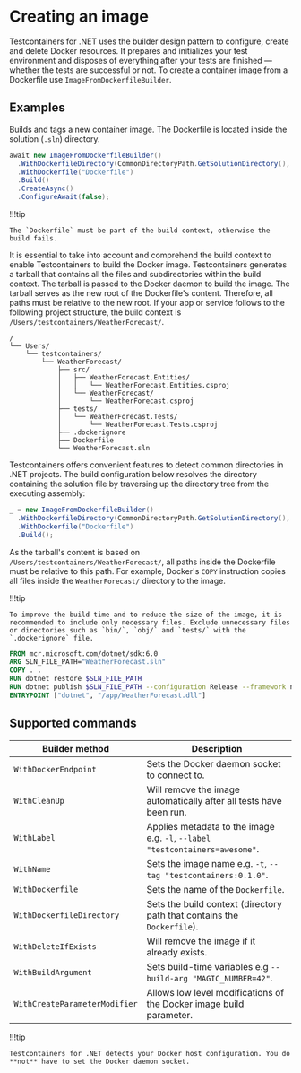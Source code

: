 # Creating an image

Testcontainers for .NET uses the builder design pattern to configure, create and delete Docker resources. It prepares and initializes your test environment and disposes of everything after your tests are finished — whether the tests are successful or not. To create a container image from a Dockerfile use `ImageFromDockerfileBuilder`.

## Examples

Builds and tags a new container image. The Dockerfile is located inside the solution (`.sln`) directory.

```csharp
await new ImageFromDockerfileBuilder()
  .WithDockerfileDirectory(CommonDirectoryPath.GetSolutionDirectory(), string.Empty)
  .WithDockerfile("Dockerfile")
  .Build()
  .CreateAsync()
  .ConfigureAwait(false);
```

!!!tip

    The `Dockerfile` must be part of the build context, otherwise the build fails.

It is essential to take into account and comprehend the build context to enable Testcontainers to build the Docker image. Testcontainers generates a tarball that contains all the files and subdirectories within the build context. The tarball is passed to the Docker daemon to build the image. The tarball serves as the new root of the Dockerfile's content. Therefore, all paths must be relative to the new root. If your app or service follows to the following project structure, the build context is `/Users/testcontainers/WeatherForecast/`.

    /
    └── Users/
        └── testcontainers/
            └── WeatherForecast/
                ├── src/
                │   ├── WeatherForecast.Entities/
                │   │   └── WeatherForecast.Entities.csproj
                │   └── WeatherForecast/
                │       └── WeatherForecast.csproj
                ├── tests/
                │   └── WeatherForecast.Tests/
                │       └── WeatherForecast.Tests.csproj
                ├── .dockerignore
                ├── Dockerfile
                └── WeatherForecast.sln

Testcontainers offers convenient features to detect common directories in .NET projects. The build configuration below resolves the directory containing the solution file by traversing up the directory tree from the executing assembly:

```csharp
_ = new ImageFromDockerfileBuilder()
  .WithDockerfileDirectory(CommonDirectoryPath.GetSolutionDirectory(), string.Empty)
  .WithDockerfile("Dockerfile")
  .Build();
```

As the tarball's content is based on `/Users/testcontainers/WeatherForecast/`, all paths inside the Dockerfile must be relative to this path. For example, Docker's `COPY` instruction copies all files inside the `WeatherForecast/` directory to the image.

!!!tip

    To improve the build time and to reduce the size of the image, it is recommended to include only necessary files. Exclude unnecessary files or directories such as `bin/`, `obj/` and `tests/` with the `.dockerignore` file.

```Dockerfile
FROM mcr.microsoft.com/dotnet/sdk:6.0
ARG SLN_FILE_PATH="WeatherForecast.sln"
COPY . .
RUN dotnet restore $SLN_FILE_PATH
RUN dotnet publish $SLN_FILE_PATH --configuration Release --framework net6.0 --output app
ENTRYPOINT ["dotnet", "/app/WeatherForecast.dll"]
```

## Supported commands

| Builder method                | Description                                                                                                |
|-------------------------------|------------------------------------------------------------------------------------------------------------|
| `WithDockerEndpoint`          | Sets the Docker daemon socket to connect to.                                                               |
| `WithCleanUp`                 | Will remove the image automatically after all tests have been run.                                         |
| `WithLabel`                   | Applies metadata to the image e.g. `-l`, `--label "testcontainers=awesome"`.                               |
| `WithName`                    | Sets the image name e.g. `-t`, `--tag "testcontainers:0.1.0"`.                                             |
| `WithDockerfile`              | Sets the name of the `Dockerfile`.                                                                         |
| `WithDockerfileDirectory`     | Sets the build context (directory path that contains the `Dockerfile`).                                    |
| `WithDeleteIfExists`          | Will remove the image if it already exists.                                                                |
| `WithBuildArgument`           | Sets build-time variables e.g `--build-arg "MAGIC_NUMBER=42"`.                                             |
| `WithCreateParameterModifier` | Allows low level modifications of the Docker image build parameter.                                        |

!!!tip

    Testcontainers for .NET detects your Docker host configuration. You do **not** have to set the Docker daemon socket.
